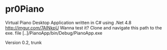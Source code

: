 # pr0Piano
Virtual Piano Desktop Application written in C# using .Net 4.8
http://imgur.com/7AINkpU
Wanna test it? Clone and navigate this path to the exe. file
 [..]/PianoApp/bin/Debug/PianoApp.exe
 

Version 0.2, trunk
	
